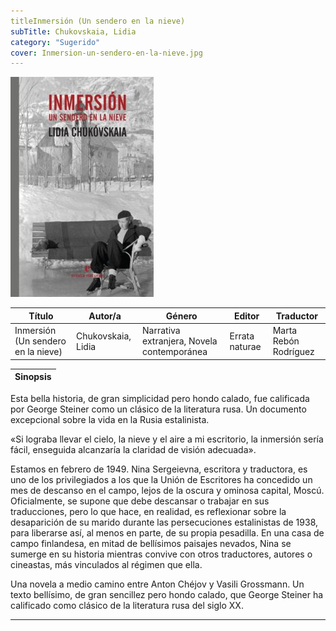 ```yaml
---
titleInmersión (Un sendero en la nieve)
subTitle: Chukovskaia, Lidia
category: "Sugerido"
cover: Inmersion-un-sendero-en-la-nieve.jpg
---
```

!["Imagen no encontrada"](Inmersion-un-sendero-en-la-nieve.jpg)

Título | Autor/a | Género | Editor | Traductor |
------ | ------- | ------ | ------ | --------- |
Inmersión (Un sendero en la nieve) | Chukovskaia, Lidia | Narrativa extranjera, Novela contemporánea | Errata naturae | Marta Rebón Rodríguez |

|Sinopsis|
|--------|
Esta bella historia, de gran simplicidad pero hondo calado, fue calificada por George Steiner como un clásico de la literatura rusa. Un documento excepcional sobre la vida en la Rusia estalinista.

«Si lograba llevar el cielo, la nieve y el aire a mi escritorio, la inmersión sería fácil, enseguida alcanzaría la claridad de visión adecuada».

Estamos en febrero de 1949. Nina Sergeievna, escritora y traductora, es uno de los privilegiados a los que la Unión de Escritores ha concedido un mes de descanso en el campo, lejos de la oscura y ominosa capital, Moscú. Oficialmente, se supone que debe descansar o trabajar en sus traducciones, pero lo que hace, en realidad, es reflexionar sobre la desaparición de su marido durante las persecuciones estalinistas de 1938, para liberarse así, al menos en parte, de su propia pesadilla. En una casa de campo finlandesa, en mitad de bellísimos paisajes nevados, Nina se sumerge en su historia mientras convive con otros traductores, autores o cineastas, más vinculados al régimen que ella.

Una novela a medio camino entre Anton Chéjov y Vasili Grossmann. Un texto bellísimo, de gran sencillez pero hondo calado, que George Steiner ha calificado como clásico de la literatura rusa del siglo XX.
***